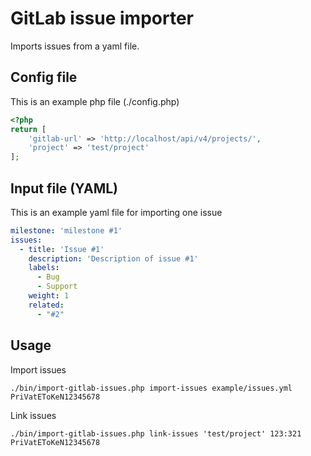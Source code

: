 GitLab issue importer
===

Imports issues from a yaml file.


Config file
---

This is an example php file (./config.php)

```php
<?php
return [
    'gitlab-url' => 'http://localhost/api/v4/projects/',
    'project' => 'test/project'
];
```


Input file (YAML)
---

This is an example yaml file for importing one issue
```yaml
milestone: 'milestone #1'
issues:
  - title: 'Issue #1'
    description: 'Description of issue #1'
    labels:
      - Bug
      - Support
    weight: 1
    related:
      - "#2"
```


Usage
---

Import issues

```shell script
./bin/import-gitlab-issues.php import-issues example/issues.yml PriVatEToKeN12345678
```

Link issues

```shell script
./bin/import-gitlab-issues.php link-issues 'test/project' 123:321 PriVatEToKeN12345678
```
